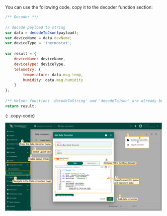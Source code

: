 You can use the following code, copy it to the decoder function section:

```javascript
/** Decoder **/

// decode payload to string
var data = decodeToJson(payload);
var deviceName = data.devName;
var deviceType = 'thermostat';

var result = {
    deviceName: deviceName,
    deviceType: deviceType,
    telemetry: {
        temperature: data.msg.temp,
        humidity: data.msg.humidity
    }
};

/** Helper functions 'decodeToString' and 'decodeToJson' are already built-in **/
return result;
```
{: .copy-code}

![image](/images/user-guide/integrations/azure-service-bus/azure-service-bus-integration-create-uplink-converter-tbel-1-pe.png)